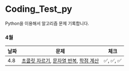 # Coding_Test_py
Python을 이용해서 알고리즘 문제 기록합니다.

### 4월
| 날짜  | 문제                                                                                                         | 체크      |
|-----|------------------------------------------------------------------------------------------------------------|---------|
| 4.8 | [초콜릿 자르기](https://www.acmicpc.net/problem/2163), [문자열 반복](https://www.acmicpc.net/problem/2675), [학점 계산](https://www.acmicpc.net/problem/2754) | ✅, ✅, ✅ |